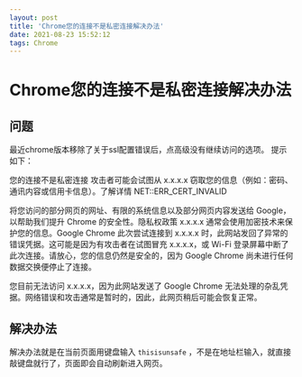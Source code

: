 ```yaml
---
layout: post
title: 'Chrome您的连接不是私密连接解决办法'
date: 2021-08-23 15:52:12
tags: Chrome
---
```


# Chrome您的连接不是私密连接解决办法

## 问题

最近chrome版本移除了关于ssl配置错误后，点高级没有继续访问的选项。 提示如下：

您的连接不是私密连接 攻击者可能会试图从 x.x.x.x 窃取您的信息（例如：密码、通讯内容或信用卡信息）。了解详情 NET::ERR_CERT_INVALID

将您访问的部分网页的网址、有限的系统信息以及部分网页内容发送给 Google，以帮助我们提升 Chrome 的安全性。隐私权政策 x.x.x.x 通常会使用加密技术来保护您的信息。Google Chrome 此次尝试连接到 x.x.x.x 时，此网站发回了异常的错误凭据。这可能是因为有攻击者在试图冒充 x.x.x.x，或 Wi-Fi 登录屏幕中断了此次连接。请放心，您的信息仍然是安全的，因为 Google Chrome 尚未进行任何数据交换便停止了连接。

您目前无法访问 x.x.x.x，因为此网站发送了 Google Chrome 无法处理的杂乱凭据。网络错误和攻击通常是暂时的，因此，此网页稍后可能会恢复正常。

## 解决办法

解决办法就是在当前页面用键盘输入 `thisisunsafe` ，不是在地址栏输入，就直接敲键盘就行了，页面即会自动刷新进入网页。

